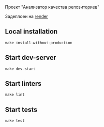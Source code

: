 Проект "Анализатор качества репозиториев"

Задеплоен на [render](https://analizator-kachestva-repozitoriev.onrender.com/)

## Local installation
```
make install-without-production
```
## Start dev-server
```
make dev-start
```
## Start linters
```
make lint
```
## Start tests
```
make test
```
